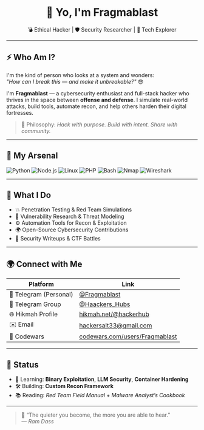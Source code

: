 <h1 align="center">👋 Yo, I'm Fragmablast</h1>
<p align="center">💣 Ethical Hacker | 🛡 Security Researcher | 🧠 Tech Explorer</p>

---

## ⚡ Who Am I?

I'm the kind of person who looks at a system and wonders:  
*"How can I break this — and make it unbreakable?"* 😎

I'm **Fragmablast** — a cybersecurity enthusiast and full-stack hacker who thrives in the space between **offense and defense**. I simulate real-world attacks, build tools, automate recon, and help others harden their digital fortresses.

> 🧠 Philosophy: *Hack with purpose. Build with intent. Share with community.*

---

## 🧰 My Arsenal

![Python](https://img.shields.io/badge/-Python-3776AB?logo=python&logoColor=white&style=for-the-badge)
![Node.js](https://img.shields.io/badge/-Node.js-339933?logo=node.js&logoColor=white&style=for-the-badge)
![Linux](https://img.shields.io/badge/-Linux-FCC624?logo=linux&logoColor=black&style=for-the-badge)
![PHP](https://img.shields.io/badge/-PHP-777BB4?logo=php&logoColor=white&style=for-the-badge)
![Bash](https://img.shields.io/badge/-Bash-4EAA25?logo=gnu-bash&logoColor=white&style=for-the-badge)
![Nmap](https://img.shields.io/badge/-Nmap-214478?logo=gnome-terminal&logoColor=white&style=for-the-badge)
![Wireshark](https://img.shields.io/badge/-Wireshark-1679A7?logo=wireshark&logoColor=white&style=for-the-badge)

---

## 🎯 What I Do

- 💥 Penetration Testing & Red Team Simulations  
- 🔐 Vulnerability Research & Threat Modeling  
- ⚙️ Automation Tools for Recon & Exploitation  
- 🌍 Open-Source Cybersecurity Contributions  
- 📖 Security Writeups & CTF Battles

---

## 🌍 Connect with Me

| Platform     | Link                                                                 |
|--------------|----------------------------------------------------------------------|
| 💬 Telegram (Personal) | [@Fragmablast](https://t.me/Fragmablast)                          |
| 🧠 Telegram Group     | [@Haackers_Hubs](https://t.me/Haackers_Hubs)                    |
| 🌐 Hikmah Profile     | [hikmah.net/@hackerhub](https://hikmah.net/@hackerhub)         |
| ✉️ Email             | [hackersalt33@gmail.com](mailto:hackersalt33@gmail.com)         |
| 🧪 Codewars          | [codewars.com/users/Fragmablast](https://codewars.com/users/Fragmablast) |

---

## 👀 Status

- 🧠 Learning: **Binary Exploitation**, **LLM Security**, **Container Hardening**  
- 🛠 Building: **Custom Recon Framework**  
- 📚 Reading: *Red Team Field Manual* + *Malware Analyst’s Cookbook*

---

> 🧩 “The quieter you become, the more you are able to hear.”  
> — *Ram Dass*
